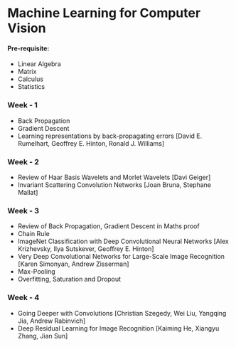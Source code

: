 # Machine Learning for Computer Vision

#### Pre-requisite:
- Linear Algebra
- Matrix
- Calculus
- Statistics

### Week - 1
- Back Propagation
- Gradient Descent
- Learning representations by back-propagating errors [David E. Rumelhart, Geoffrey E. Hinton, Ronald J. Williams]

### Week - 2
- Review of Haar Basis Wavelets and Morlet Wavelets [Davi Geiger]
- Invariant Scattering Convolution Networks [Joan Bruna, Stephane Mallat]

### Week - 3
- Review of Back Propagation, Gradient Descent in Maths proof
- Chain Rule
- ImageNet Classification with Deep Convolutional Neural Networks [Alex Krizhevsky, Ilya Sutskever, Geoffrey E. Hinton]
- Very Deep Convolutional Networks for Large-Scale Image Recognition [Karen Simonyan, Andrew Zisserman]
- Max-Pooling
- Overfitting, Saturation and Dropout

### Week - 4
- Going Deeper with Convolutions [Christian Szegedy, Wei Liu, Yangqing Jia, Andrew Rabinvich]
- Deep Residual Learning for Image Recognition [Kaiming He, Xiangyu Zhang, Jian Sun]

